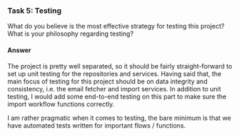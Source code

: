 ### Task 5: Testing

What do you believe is the most effective strategy for testing this project? What is your philosophy regarding testing?

#### Answer

The project is pretty well separated, so it should be fairly straight-forward to set up unit testing for the repositories and services.
Having said that, the main focus of testing for this project should be on data integrity and consistency, i.e. the email fetcher and import services.
In addition to unit testing, I would add some end-to-end testing on this part to make sure the import workflow functions correctly.

I am rather pragmatic when it comes to testing, the bare minimum is that we have automated tests written for important flows / functions.
